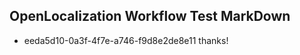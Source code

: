 ## OpenLocalization Workflow Test MarkDown
* eeda5d10-0a3f-4f7e-a746-f9d8e2de8e11 thanks!

<!--HONumber=Aug16_HO3-->


